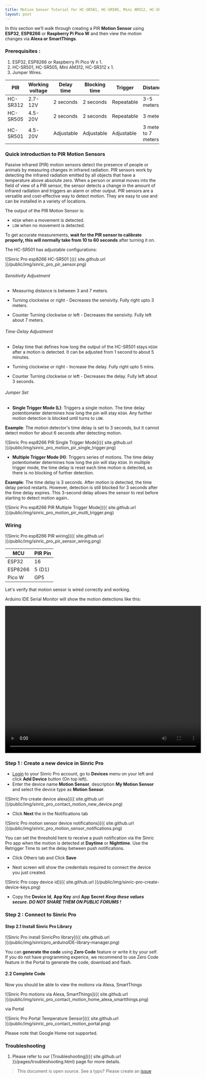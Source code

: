 ```yaml
---
title: Motion Sensor Tutorial for HC-SR501, HC-SR505, Mini AM312, HC-SR312 
layout: post
---
```


In this section we’ll walk through creating a PIR **Motion Sensor** using **ESP32**, **ESP8266** or **Raspberry Pi Pico W** and then view the motion changes via **Alexa or SmartThings**.

### Prerequisites : 

1. ESP32, ESP8266 or Raspberry Pi Pico W x 1.
2. HC-SR501, HC-SR505, Mini AM312, HC-SR312 x 1.
3. Jumper Wires.

| PIR       | Working voltage  | Delay time | Blocking time | Trigger       | Distance
| --------- | -------          |-------     |-------        |-------        |-------
| HC-SR312  |2.7-12V           | 2 seconds  | 2 seconds     | Repeatable    | 3-5 meters
| HC-SR505  |4.5-20V           | 2 seconds  | 2 seconds     | Repeatable    | 3 meters
| HC-SR501  |4.5-20V           | Adjustable  | Adjustable    | Adjustable    | 3 meters to 7 meters

### Quick introduction to PIR Motion Sensors

Passive infrared (PIR) motion sensors detect the presence of people or animals by measuring changes in infrared radiation. PIR sensors work by detecting the infrared radiation emitted by all objects that have a temperature above absolute zero. When a person or animal moves into the field of view of a PIR sensor, the sensor detects a change in the amount of infrared radiation and triggers an alarm or other output. PIR sensors are a versatile and cost-effective way to detect motion. They are easy to use and can be installed in a variety of locations.

The output of the PIR Motion Sensor is:

- ``HIGH`` when a movement is detected.
- ``LOW``  when no movement is detected.

To get accurate measurements, **wait for the PIR sensor to calibrate properly, this will normally take from 10 to 60 seconds** after turning it on.  
 
The HC-SR501 has adjustable configurations:

![Sinric Pro esp8266 HC-SR501 ]({{ site.github.url }}/public/img/sinric_pro_pir_sensor.png) 

###### Sensitivity Adjustment

- Measuring distance is between 3 and 7 meters.

- Turning clockwise or right - Decreases the sensivity. Fully right upto 3 meters.

- Counter Turning clockwise or left - Decreases the sensivity. Fully left about 7 meters.

###### Time-Delay Adjustment

- Delay time that defines how long the output of the HC-SR501 stays ``HIGH`` after a motion is detected. It can be adjusted from 1 second to about 5 minutes.

- Turning clockwise or right - Increase the delay. Fully right upto 5 mins.

- Counter Turning clockwise or left - Decreases the delay. Fully left about 3 seconds.


###### Jumper Set

- **Single Trigger Mode (L)**: Triggers a single motion. The time delay potentiometer determines how long the pin will stay ``HIGH``. Any further motion detection is blocked until turns to ``LOW``.

**Example**: The motion detector's time delay is set to 3 seconds, but it cannot detect motion for about 6 seconds after detecting motion.

![Sinric Pro esp8266 PIR Single Trigger Mode]({{ site.github.url }}/public/img/sinric_pro_motion_pir_single_trigger.png) 

- **Multiple Trigger Mode (H)**: Triggers series of motions. The time delay potentiometer determines how long the pin will stay ``HIGH``. In multiple trigger mode, the time delay is reset each time motion is detected, so there is no blocking of further detection.
 
**Example**: The time delay is 3 seconds. After motion is detected, the time delay period restarts. However, detection is still blocked for 3 seconds after the time delay expires. This 3-second delay allows the sensor to rest before starting to detect motion again..

![Sinric Pro esp8266 PIR Multiple Trigger Mode]({{ site.github.url }}/public/img/sinric_pro_motion_pir_multi_trigger.png) 

### Wiring

![Sinric Pro esp8266 PIR wiring]({{ site.github.url }}/public/img/sinric_pro_pir_sensor_wiring.png) 


| MCU       | PIR Pin     |
| --------- | ------- |
| ESP32     |    16   |
| ESP8266   |    5 (D1)    |
| Pico W    |    GP5  |

Let's verify that motion sensor is wired correctly and working. 
<script src="https://gist.github.com/kakopappa/bc5a7152c02e4e692ca9ae6708fe6814.js"></script>


Arduino IDE Serial Monitor will show the motion detections like this:

<video width="640" height="480" controls>
  <source src="{{ site.github.url }}/public/video/sinricpro-motion-sensor-demo.mp4" type="video/mp4">
</video>

 
### Step 1 : Create a new device in Sinric Pro

* [Login](http://portal.sinric.pro) to your Sinric Pro account, go to **Devices** menu on your left and click **Add Device** button (On top left).
* Enter the device name **Motion Sensor**, description **My Motion Sensor** and select the device type as **Motion Sensor**.

![Sinric Pro create device alexa]({{ site.github.url }}/public/img/sinric_pro_contact_motion_new_device.png)

* Click **Next** the in the Notifications tab

![Sinric Pro motion sensor device notifications]({{ site.github.url }}/public/img/sinric_pro_motion_sensor_notifications.png)

You can set the threshold here to receive a push notification via the Sinric Pro app when the motion is detected at **Daytime** or **Nighttime**. Use the Retrigger Time to set the delay between push notifications.

* Click Others tab and Click **Save**

* Next screen will show the credentials required to connect the device you just created.

![Sinric Pro copy device id]({{ site.github.url }}/public/img/sinric-pro-create-device-keys.png)

* Copy the **Device Id**, **App Key** and **App Secret** ***Keep these values secure. DO NOT SHARE THEM ON PUBLIC FORUMS !***

### Step 2 : Connect to Sinric Pro 

#### Step 2.1 Install Sinric Pro Library

![Sinric Pro install SinricPro library]({{ site.github.url }}/public/img/sinricpro_arduinoIDE-library-manager.png)

You can **generate the code** using **Zero Code** feature or write it by your self. If you do not have programming experice, we recommend to use Zero Code feature in the Portal to generate the code, download and flash.

#### 2.2 Complete Code
  
<script src="https://gist.github.com/kakopappa/f4fd3d769144689f15cfc80d783e8c94.js"></script>
 
Now you should be able to view the motions via Alexa, SmartThings 
  
![Sinric Pro motions via Alexa, SmartThings]({{ site.github.url }}/public/img/sinric_pro_contact_motion_home_alexa_smartthings.png)

via Portal

![Sinric Pro Portal Temperature Sensor]({{ site.github.url }}/public/img/sinric_pro_contact_motion_portal.png)

Please note that Google Home not supported.

### Troubleshooting

1. Please refer to our [Troubleshooting]({{ site.github.url }}/pages/troubleshooting.html) page for more details.

 
> This document is open source. See a typo? Please create an [issue](https://github.com/sinricpro/help-docs)